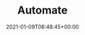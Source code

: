 ---
title : "Automate"
description: "Automate Updatecli"
lead: "Automate Updatecli"
date: 2021-01-09T08:48:45+00:00
lastmod: 2021-01-09T08:48:45+00:00
draft: false
images: []
---